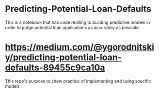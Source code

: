 # Predicting-Potential-Loan-Defaults
This is a notebook that has code relating to building predictive models in order to judge potential loan applications as accurately as possible.

# https://medium.com/@ygorodnitskiy/predicting-potential-loan-defaults-89455c9ca10a


This repo's purpose to show practice of implementing and using specific models

